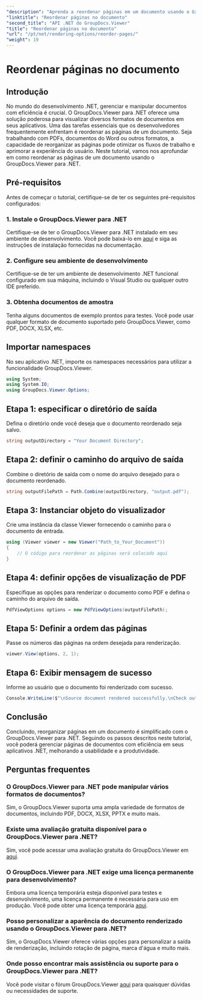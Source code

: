 ```yaml
---
"description": "Aprenda a reordenar páginas em um documento usando o GroupDocs.Viewer para .NET. Siga nosso tutorial passo a passo para um gerenciamento de documentos simplificado."
"linktitle": "Reordenar páginas no documento"
"second_title": "API .NET do GroupDocs.Viewer"
"title": "Reordenar páginas no documento"
"url": "/pt/net/rendering-options/reorder-pages/"
"weight": 19
---
```


# Reordenar páginas no documento

## Introdução
No mundo do desenvolvimento .NET, gerenciar e manipular documentos com eficiência é crucial. O GroupDocs.Viewer para .NET oferece uma solução poderosa para visualizar diversos formatos de documentos em seus aplicativos. Uma das tarefas essenciais que os desenvolvedores frequentemente enfrentam é reordenar as páginas de um documento. Seja trabalhando com PDFs, documentos do Word ou outros formatos, a capacidade de reorganizar as páginas pode otimizar os fluxos de trabalho e aprimorar a experiência do usuário. Neste tutorial, vamos nos aprofundar em como reordenar as páginas de um documento usando o GroupDocs.Viewer para .NET.
## Pré-requisitos
Antes de começar o tutorial, certifique-se de ter os seguintes pré-requisitos configurados:
### 1. Instale o GroupDocs.Viewer para .NET
Certifique-se de ter o GroupDocs.Viewer para .NET instalado em seu ambiente de desenvolvimento. Você pode baixá-lo em [aqui](https://releases.groupdocs.com/viewer/net/) e siga as instruções de instalação fornecidas na documentação.
### 2. Configure seu ambiente de desenvolvimento
Certifique-se de ter um ambiente de desenvolvimento .NET funcional configurado em sua máquina, incluindo o Visual Studio ou qualquer outro IDE preferido.
### 3. Obtenha documentos de amostra
Tenha alguns documentos de exemplo prontos para testes. Você pode usar qualquer formato de documento suportado pelo GroupDocs.Viewer, como PDF, DOCX, XLSX, etc.

## Importar namespaces
No seu aplicativo .NET, importe os namespaces necessários para utilizar a funcionalidade GroupDocs.Viewer.

```csharp
using System;
using System.IO;
using GroupDocs.Viewer.Options;
```
## Etapa 1: especificar o diretório de saída
Defina o diretório onde você deseja que o documento reordenado seja salvo.
```csharp
string outputDirectory = "Your Document Directory";
```
## Etapa 2: definir o caminho do arquivo de saída
Combine o diretório de saída com o nome do arquivo desejado para o documento reordenado.
```csharp
string outputFilePath = Path.Combine(outputDirectory, "output.pdf");
```
## Etapa 3: Instanciar objeto do visualizador
Crie uma instância da classe Viewer fornecendo o caminho para o documento de entrada.
```csharp
using (Viewer viewer = new Viewer("Path_to_Your_Document"))
{
    // O código para reordenar as páginas será colocado aqui
}
```
## Etapa 4: definir opções de visualização de PDF
Especifique as opções para renderizar o documento como PDF e defina o caminho do arquivo de saída.
```csharp
PdfViewOptions options = new PdfViewOptions(outputFilePath);
```
## Etapa 5: Definir a ordem das páginas
Passe os números das páginas na ordem desejada para renderização.
```csharp
viewer.View(options, 2, 1);
```
## Etapa 6: Exibir mensagem de sucesso
Informe ao usuário que o documento foi renderizado com sucesso.
```csharp
Console.WriteLine($"\nSource document rendered successfully.\nCheck output in {outputDirectory}.");
```

## Conclusão
Concluindo, reorganizar páginas em um documento é simplificado com o GroupDocs.Viewer para .NET. Seguindo os passos descritos neste tutorial, você poderá gerenciar páginas de documentos com eficiência em seus aplicativos .NET, melhorando a usabilidade e a produtividade.
## Perguntas frequentes
### O GroupDocs.Viewer para .NET pode manipular vários formatos de documentos?
Sim, o GroupDocs.Viewer suporta uma ampla variedade de formatos de documentos, incluindo PDF, DOCX, XLSX, PPTX e muito mais.
### Existe uma avaliação gratuita disponível para o GroupDocs.Viewer para .NET?
Sim, você pode acessar uma avaliação gratuita do GroupDocs.Viewer em [aqui](https://releases.groupdocs.com/).
### O GroupDocs.Viewer para .NET exige uma licença permanente para desenvolvimento?
Embora uma licença temporária esteja disponível para testes e desenvolvimento, uma licença permanente é necessária para uso em produção. Você pode obter uma licença temporária [aqui](https://purchase.groupdocs.com/temporary-license/).
### Posso personalizar a aparência do documento renderizado usando o GroupDocs.Viewer para .NET?
Sim, o GroupDocs.Viewer oferece várias opções para personalizar a saída de renderização, incluindo rotação de página, marca d'água e muito mais.
### Onde posso encontrar mais assistência ou suporte para o GroupDocs.Viewer para .NET?
Você pode visitar o fórum GroupDocs.Viewer [aqui](https://forum.groupdocs.com/c/viewer/9) para quaisquer dúvidas ou necessidades de suporte.